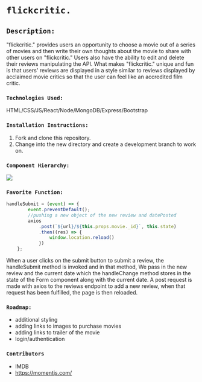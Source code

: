 # `flickcritic.`

## `Description:`

"flickcritic." provides users an opportunity to choose a movie out of a series of movies and then write their own thoughts about the movie to share with other users on "flickcritic." Users also have the ability to edit and delete their reviews manipulating the API. What makes "flickcritic." unique and fun is that users' reviews are displayed in a style similar to reviews displayed by acclaimed movie critics so that the user can feel like an accredited film critic.

### `Technologies Used:`

HTML/CSS/JS/React/Node/MongoDB/Express/Bootstrap

### `Installation Instructions:`

1. Fork and clone this repository.
1. Change into the new directory and create a development branch to work on.

### `Component Hierarchy:`
![](https://user-images.githubusercontent.com/65630204/90814803-a61ded00-e2f7-11ea-9871-1ee67c4251c0.png)



### `Favorite Function:`
```javascript
handleSubmit = (event) => {
        event.preventDefault();
		//pushing a new object of the new review and datePosted
		axios
			.post(`${url}/${this.props.movie._id}`, this.state)
			.then((res) => {
				window.location.reload()
			})
	};
```
When a user clicks on the submit button to submit a review, the handleSubmit method is invoked and in that method, We pass in the new review and the current date which the handleChange method stores in the state of  the Form component along with the current date. A post request is made with axios to the reviews endpoint to add a new review, when that request has been fulfilled, the page is then reloaded.

### `Roadmap:`
- additional styling
- adding links to images to purchase movies
- adding links to trailer of the movie
- login/authentication

### `Contributors`
- IMDB
- https://momentjs.com/
